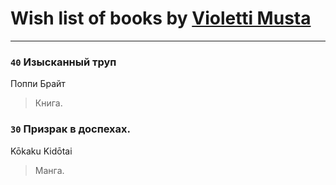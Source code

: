 # Wish list of books by [Violetti Musta](http://vk.com/id429430862)
---

### `40` Изысканный труп
Поппи Брайт
> Книга.

### `30` Призрак в доспехах.
Kōkaku Kidōtai
> Манга.

